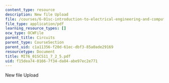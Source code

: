 ```yaml
---
content_type: resource
description: New file Upload
file: /courses/6-01sc-introduction-to-electrical-engineering-and-computer-science-i-spring-2011/f15dea7401667f34da84abe97ec2e771_MIT6_01SCS11_7_2_5.pdf
file_type: application/pdf
learning_resource_types: []
ocw_type: OCWFile
parent_title: Circuits
parent_type: CourseSection
parent_uid: c1a11356-f20d-61ec-dbf3-85a0ade29169
resourcetype: Document
title: MIT6_01SCS11_7_2_5.pdf
uid: f15dea74-0166-7f34-da84-abe97ec2e771
---
```

New file Upload

